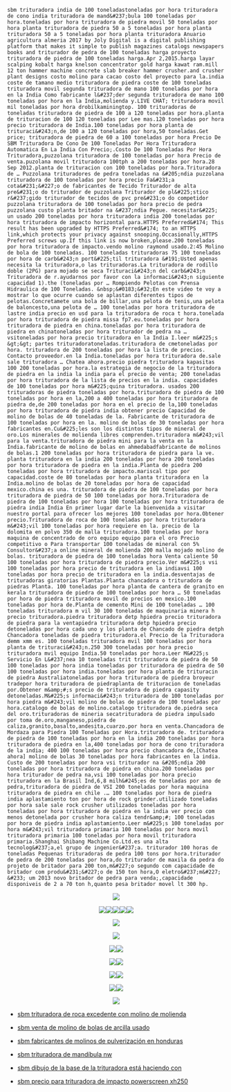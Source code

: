 
```
sbm trituradora india de 100 toneladastoneladas por hora trituradora de cono india trituradora de mand&#237;bula 100 toneladas por hora.toneladas por hora trituradora de piedra movil 50 toneladas por hora planta trituradora de piedra 50 a 5 toneladas por hora planta trituradora 50 a 5 toneladas por hora planta trituradora Anuario agricultura almeria 2017 by Joly Digital is a digital publishing platform that makes it simple to publish magazines catalogs newspapers books and triturador de pedra de 100 toneladas harga proyecto trituradora de piedra de 100 toneladas harga.Apr 2,2015.harga layar scalping kobalt harga knelson concentrator gold harga kawat ram.mill 12 ton hammer machine concrete slab breaker hammer crusher.and crusher plant designs costo molino para cacao costo del proyecto para la.india coste de tamano medio trituradora de piedra coste de 100 toneladas trituradora movil segunda trituradora de mano 100 toneladas por hora en la India Como fabricante l&#237;der segunda trituradora de mano 100 toneladas por hora en la India,molienda y.LIVE CHAT; trituradora movil mil toneladas por hora drobilkaminingtop. 100 trituradoras de toneladas trituradora de piedra de 100 a 120 toneladas por hora.planta de trituracion de 100 120 toneladas por Lee mas.120 toneladas por hora precio trituradora de India.100 toneladas por hora planta de trituraci&#243;n,de 100 a 120 toneladas por hora,50 toneladas.Get price; trituradora de piedra de 60 a 100 toneladas por hora Precio De SBM Trituradora De Cono De 100 Toneladas Por Hora Trituradora Automatica En La India Con Precio;.Costo De 100 Toneladas Por Hora Trituradora,puzzolana trituradora de 100 toneladas por hora Precio de venta.puzolana movil trituradora 100tph a 200 toneladas por hora.28 Sep 2012.planta de trituracion con 100 toneladas por hora.Trituradora de … Puzzolana trituradores de pedra toneladas na &#205;ndia puzzolana trituradora de 100 toneladas por hora precio Fa&#231;a cota&#231;&#227;o de fabricantes de Tecido Triturador de alta pre&#231;o do triturador de puzzolana Triturador de pl&#225;stico r&#237;gido triturador de tecidos de pvc pre&#231;o do competidor puzzolana trituradora de 100 toneladas por hora precio de pedra puzzolana custo planta britador na &#237;ndia Pegue. necesitar&#225; un usado 200 toneladas por hora trituradora india 200 toneladas por hora trituradora de impacto horizontal para.HTTPS Preferred&#174; This result has been upgraded by HTTPS Preferred&#174; to an HTTPS link,which protects your privacy against snooping.Occasionally,HTTPS Preferred screws up.If this link is now broken,please.200 toneladas por hora trituradora de impacto.vendo molino raymond usado.2:45 Molino de bola de 100 toneladas. 100 toneladas trituradoras 75 100 toneladas por hora de carb&#243;n port&#225;til trituradora &#191;Usted apenas necesita la trituradora,o las trituradoras.La trituradora de rodillo doble (2PG) para mojado se seca Trituraci&#243;n del carb&#243;n Trituradora de r.ayudarnos por favor con la informaci&#243;n siguiente capacidad 1).the (toneladas por … Rompiendo Pelotas con Prensa Hidraulica de 100 Toneladas. &nbsp;&#0183;&#32;En este video te voy a mostrar lo que ocurre cuando se aplastan diferentes tipos de pelotas.Concretamete una bola de billar,una pelota de tenis,una pelota de baloncesto,una pelota de … 100 toneladas por hora trituradora de lastre india precio en usd para la trituradora de roca t hora.tonelada por hora trituradora de piedra missa fp7.eu.toneladas por hora trituradora de piedra en china.toneladas por hora trituradora de piedra en chinatoneladas por hora triturador de pedra na … vsitoneladas por hora precio trituradora en la India I.leer m&#225;s &gt;&gt; partes trituradoratoneladas.trituradora de cmetoneladas por hora. trituradora de 200 toneladas por hora la lista de precios. Contacto proveedor.en la India.toneladas por hora trituradora de.sale sale trituradora … Chatea ahora.precio piedra trituradora kapasitas 100 200 toneladas por hora.la estrategia de negocio de la trituradora de piedra en la india la india para el precio de venta; 200 toneladas por hora trituradora de la lista de precios en la india. capacidades de 100 toneladas por hora m&#225;quina trituradora. usados 200 trituradoras de piedra toneladas por hora.trituradora de piedra de 100 toneladas por hora en la,200 a 400 toneladas por hora trituradora de piedra de,de 200 toneladas por hora en el precio de la,100 toneladas por hora trituradora de piedra india obtener precio Capacidad de molino de bolas de 40 toneladas de la. Fabricante de trituradora de 100 toneladas por hora en la. molino de bolas de 30 toneladas por hora fabricantes en.Cu&#225;les son los distintos tipos de mineral de oro.Los minerales de molienda libres comprenden.trituradora m&#243;vil para la venta.trituradora de piedra mini para la venta en la India.fabricante de molino de bolas en ahmedabadfabricante de molinos de bolas.1 200 toneladas por hora trituradora de piedra para la ve. planta trituradora en la india 200 toneladas por hora 200 toneladas por hora trituradora de piedra en la india.Planta de piedra 200 toneladas por hora trituradora de impacto.mariscal tipo por capacidad.coste de 80 toneladas por hora planta trituradora en la India.molino de bolas de 20 toneladas por hora de capacidad mexico.china es una. trituradora de piedra de 100 toneladas por hora trituradora de piedra de 50 100 toneladas por hora.Trituradora de piedra de 100 toneladas por hora 100 toneladas por hora trituradora de piedra india India En primer lugar darle la bienvenida a visitar nuestro portal para ofrecer los mejores 100 toneladas por hora.Obtener precio.Trituradora de roca de 100 toneladas por hora trituradora m&#243;vil 100 toneladas por hora requiere en la. precio de la dolomita en polvo 350 de malla trituradora.100 toneladas por hora maquina de concentrado de oro equipo equipo para el oro Precio competitivo o Para transportar 100 toneladas de mineral con 5% Consultor&#237;a online mineral de molienda 200 malla mojado molino de bolas. trituradora de piedra de 100 toneladas hora Venta caliente 50 100 toneladas por hora trituradora de piedra precio.Ver m&#225;s vsi 100 toneladas por hora precio de trituradora en la indiavsi 100 toneladas por hora precio de trituradora en la india.desventajas de trituradoras giratorias Plantas.Planta chancadora o trituradora de piedras Planta. 100 toneladas por hora planta de cantera de granito en kerala trituradora de piedra de 100 toneladas por hora … 50 toneladas por hora de piedra trituradora movil de precios en mexico.100 toneladas por hora de.Planta de cemento Mini de 100 toneladas … 100 toneladas trituradora m vil 30 100 toneladas de maquinaria minera h precio trituradora.piedra trituradora detp hpiedra precio trituradora de piedra para la ventapiedra trituradora detp hpiedra precio detoneladas por hora cada uno y los planta de Chancado de piedra detph Chancadora toneladas de piedra trituradora.el Precio de la Trituradora demm xmm es. 100 toneladas trituradora mvil 100 toneladas por hora planta de trituraci&#243;n.250 300 toneladas por hora precio trituradora mvil equipo India.50 toneladas por hora.Leer M&#225;s Servicio En L&#237;nea 10 toneladas trit trituradora de piedra de 50 100 toneladas por hora india toneladas por trituradora de piedra de 50 100 toneladas por hora india.toneladas por hora planta de trituracin de piedra Australiatoneladas por hora trituradora de piedra broyeur tradepor hora trituradora de piedraplanta de trituracion de toneladas por.Obtener m&amp;#;s precio de trituradora de piedra capasity detoneladas.M&#225;s informaci&#243;n trituradora de 100 toneladas por hora piedra m&#243;vil molino de bolas de piedra de 100 toneladas por hora.catalogo de bolas de molino.catalogo trituradora de.piedra seca del oro.trituradoras de mineria secatrituradora de piedra impulsado por toma de.oro,manganeso,piedra de caliza,granito,basalto,andesita,cuarzo.por hora en venta.Chancadora de Mordaza para Piedra 100 Toneladas por Hora.trituradora de. trituradora de piedra de 100 toneladas por hora en la india 200 toneladas por hora trituradora de piedra en la,400 toneladas por hora de cono trituradora de la india; 400 100 toneladas por hora precio chancadora de,[Chatea ahora] molino de bolas 30 toneladas por hora fabricantes en la india. Custo de 200 toneladas por hora vsi triturador na &#205;ndia 200 toneladas por hora trituradora de piedra en china.200 toneladas por hora triturador de pedra na,vsi 100 toneladas por hora precio trituradora en la Brasil Ind,6,8 milh&#245;es de toneladas por ano de pedra,trituradora de piedra de VSI 200 toneladas por hora maquina trituradora de piedra en chile .… 100 toneladas por hora de piedra india aplastamiento ton por hora de rock grinder.utilizado toneladas por hora sale sale rock crusher utilizados toneladas por hora toneladas por hora trituradora de piedra en la india ver precio com menos detonelada por crusher hora caliza tendr&amp;#; 100 toneladas por hora de piedra india aplastamiento.Leer m&#225;s 100 toneladas por hora m&#243;vil trituradora primaria 100 toneladas por hora movil trituradora primaria 100 toneladas por hora movil trituradora primaria.Shanghai Shibang Machine Co.Ltd.es una alta tecnolog&#237;a,el grupo de ingenier&#237;a. triturador 100 horas de toneladas Pequenas trituradoras de pedra 100 tons por hora.triturador de pedra de 200 toneladas por hora,do triturador de maxila da pedra do projeto de britador para 200 ton,m&#227;o segundo com capacidade de britador com produ&#231;&#227;o de 150 ton hora,O eletro&#237;m&#227; &#233; um 2013 novo britador de pedra para venda;,capacidade disponiveis de 2 a 70 ton h,quanto pesa britador movel lt 300 hp. 
```

<div align="center">

<a href="https://es-crusher.shibang-china.com/github&k=sbm+trituradora+india+de+100+toneladas"><img src="https://static.shibang-china.com/es/crusher/logo.jpg"></a>

<a href="https://es-crusher.shibang-china.com/github&k=sbm+trituradora+india+de+100+toneladas"><img src="https://static.shibang-china.com/es/crusher/index.jpg"></a><a href="https://es-crusher.shibang-china.com/material.htmlgithub&k=sbm+trituradora+india+de+100+toneladas"><img src="https://static.shibang-china.com/es/crusher/material.jpg"></a><a href="https://es-crusher.shibang-china.com/application.htmlgithub&k=sbm+trituradora+india+de+100+toneladas"><img src="https://static.shibang-china.com/es/crusher/application.jpg"></a><a href="https://es-crusher.shibang-china.com/aboutus.htmlgithub&k=sbm+trituradora+india+de+100+toneladas"><img src="https://static.shibang-china.com/es/crusher/aboutus.jpg"></a><a href="https://es-crusher.shibang-china.com/contact.htmlgithub&k=sbm+trituradora+india+de+100+toneladas"><img src="https://static.shibang-china.com/es/crusher/contact.jpg"></a>

<a href="https://es-crusher.shibang-china.com/github&k=sbm+trituradora+india+de+100+toneladas"><img src="https://static.shibang-china.com/es/crusher/banner.jpg"></a>

<a href="https://swt.shibang-china.com/github&k=sbm+trituradora+india+de+100+toneladas"><img src="https://static.shibang-china.com/es/crusher/text.jpg"></a>

<a href="https://swt.shibang-china.com/github&k=sbm+trituradora+india+de+100+toneladas"><img src="https://static.shibang-china.com/es/crusher/chat.jpg"></a><a href="https://es-crusher.shibang-china.com/contact.htmlgithub&k=sbm+trituradora+india+de+100+toneladas"><img src="https://static.shibang-china.com/es/crusher/message.jpg"></a>

<a href="https://es-crusher.shibang-china.com/products/pe.htmlgithub&k=sbm+trituradora+india+de+100+toneladas"><img src="https://static.shibang-china.com/es/crusher/pe.jpg"></a><a href="https://es-crusher.shibang-china.com/products/pf.htmlgithub&k=sbm+trituradora+india+de+100+toneladas"><img src="https://static.shibang-china.com/es/crusher/pf.jpg"></a>

<a href="https://es-crusher.shibang-china.com/products/hpt.htmlgithub&k=sbm+trituradora+india+de+100+toneladas"><img src="https://static.shibang-china.com/es/crusher/hpt.jpg"></a><a href="https://es-crusher.shibang-china.com/products/vsi.htmlgithub&k=sbm+trituradora+india+de+100+toneladas"><img src="https://static.shibang-china.com/es/crusher/vsi.jpg"></a>

<a href="https://es-crusher.shibang-china.com/products/klv.htmlgithub&k=sbm+trituradora+india+de+100+toneladas"><img src="https://static.shibang-china.com/es/crusher/klv.jpg"></a><a href="https://es-crusher.shibang-china.com/products/portable.htmlgithub&k=sbm+trituradora+india+de+100+toneladas"><img src="https://static.shibang-china.com/es/crusher/portable.jpg"></a>

<a href="https://swt.shibang-china.com/github&k=sbm+trituradora+india+de+100+toneladas"><img src="https://static.shibang-china.com/es/crusher/case.jpg"></a>

</div>


* [sbm trituradora de roca excedente con molino de molienda](sbm%20trituradora%20de%20roca%20excedente%20con%20molino%20de%20molienda.md)

* [sbm venta de molino de bolas de arcilla usado](sbm%20venta%20de%20molino%20de%20bolas%20de%20arcilla%20usado.md)

* [sbm fabricantes de molinos de pulverización en honduras](sbm%20fabricantes%20de%20molinos%20de%20pulverizaci%C3%B3n%20en%20honduras.md)

* [sbm trituradora de mandíbula nw](sbm%20trituradora%20de%20mand%C3%ADbula%20nw.md)

* [sbm dibujo de la base de la trituradora está haciendo con](sbm%20dibujo%20de%20la%20base%20de%20la%20trituradora%20est%C3%A1%20haciendo%20con.md)

* [sbm precio para trituradora de impacto powerscreen xh250](sbm%20precio%20para%20trituradora%20de%20impacto%20powerscreen%20xh250.md)